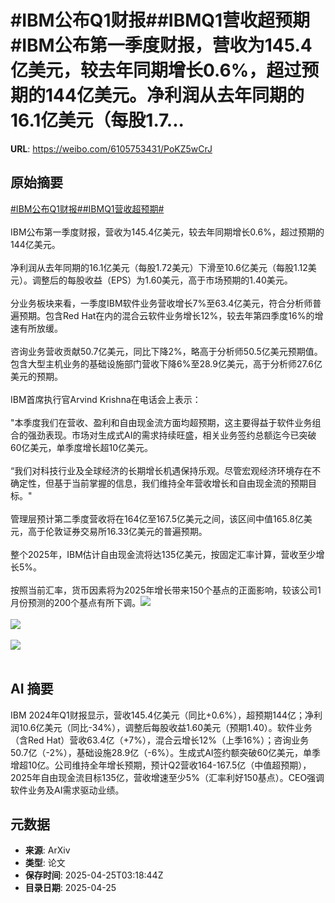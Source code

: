 # #IBM公布Q1财报##IBMQ1营收超预期#IBM公布第一季度财报，营收为145.4亿美元，较去年同期增长0.6%，超过预期的144亿美元。净利润从去年同期的16.1亿美元（每股1.7...

**URL**: https://weibo.com/6105753431/PoKZ5wCrJ

## 原始摘要

<a href="https://m.weibo.cn/search?containerid=231522type%3D1%26t%3D10%26q%3D%23IBM%E5%85%AC%E5%B8%83Q1%E8%B4%A2%E6%8A%A5%23&amp;extparam=%23IBM%E5%85%AC%E5%B8%83Q1%E8%B4%A2%E6%8A%A5%23" data-hide=""><span class="surl-text">#IBM公布Q1财报#</span></a><a href="https://m.weibo.cn/search?containerid=231522type%3D1%26t%3D10%26q%3D%23IBMQ1%E8%90%A5%E6%94%B6%E8%B6%85%E9%A2%84%E6%9C%9F%23&amp;extparam=%23IBMQ1%E8%90%A5%E6%94%B6%E8%B6%85%E9%A2%84%E6%9C%9F%23" data-hide=""><span class="surl-text">#IBMQ1营收超预期#</span></a><br><br>IBM公布第一季度财报，营收为145.4亿美元，较去年同期增长0.6%，超过预期的144亿美元。<br><br>净利润从去年同期的16.1亿美元（每股1.72美元）下滑至10.6亿美元（每股1.12美元）。调整后的每股收益（EPS）为1.60美元，高于市场预期的1.40美元。<br><br>分业务板块来看，一季度IBM软件业务营收增长7%至63.4亿美元，符合分析师普遍预期。包含Red Hat在内的混合云软件业务增长12%，较去年第四季度16%的增速有所放缓。<br><br>咨询业务营收贡献50.7亿美元，同比下降2%，略高于分析师50.5亿美元预期值。包含大型主机业务的基础设施部门营收下降6%至28.9亿美元，高于分析师27.6亿美元的预期。<br><br>IBM首席执行官Arvind Krishna在电话会上表示：<br><br>"本季度我们在营收、盈利和自由现金流方面均超预期，这主要得益于软件业务组合的强劲表现。市场对生成式AI的需求持续旺盛，相关业务签约总额迄今已突破60亿美元，单季度增长超10亿美元。<br><br>“我们对科技行业及全球经济的长期增长机遇保持乐观。尽管宏观经济环境存在不确定性，但基于当前掌握的信息，我们维持全年营收增长和自由现金流的预期目标。"<br><br>管理层预计第二季度营收将在164亿至167.5亿美元之间，该区间中值165.8亿美元，高于伦敦证券交易所16.33亿美元的普遍预期。<br><br>整个2025年，IBM估计自由现金流将达135亿美元，按固定汇率计算，营收至少增长5%。<br><br>按照当前汇率，货币因素将为2025年增长带来150个基点的正面影响，较该公司1月份预测的200个基点有所下调。<img style="" src="https://tvax2.sinaimg.cn/large/006Fd7o3gy1i0s0mp7ne7j31gs0tg1ei.jpg" referrerpolicy="no-referrer"><br><br><img style="" src="https://tvax2.sinaimg.cn/large/006Fd7o3gy1i0s0ml58f5j31gq0tagvi.jpg" referrerpolicy="no-referrer"><br><br><img style="" src="https://tvax3.sinaimg.cn/large/006Fd7o3gy1i0s0mrjgr5j31hk0tyb29.jpg" referrerpolicy="no-referrer"><br><br>

## AI 摘要

IBM 2024年Q1财报显示，营收145.4亿美元（同比+0.6%），超预期144亿；净利润10.6亿美元（同比-34%），调整后每股收益1.60美元（预期1.40）。软件业务（含Red Hat）营收63.4亿（+7%），混合云增长12%（上季16%）；咨询业务50.7亿（-2%），基础设施28.9亿（-6%）。生成式AI签约额突破60亿美元，单季增超10亿。公司维持全年增长预期，预计Q2营收164-167.5亿（中值超预期），2025年自由现金流目标135亿，营收增速至少5%（汇率利好150基点）。CEO强调软件业务及AI需求驱动业绩。

## 元数据

- **来源**: ArXiv
- **类型**: 论文
- **保存时间**: 2025-04-25T03:18:44Z
- **目录日期**: 2025-04-25
